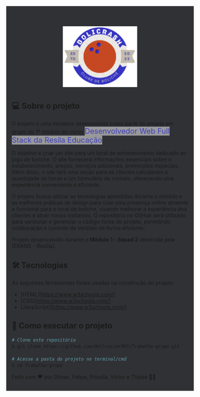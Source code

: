 <div style="background-color: #303134; padding: 15px">
<h1 align="center">
    <img alt="ProjetoBoliCrash" title="#BoliCrash" src="./img/logo.png" width=200px style="background-color: #303134;"/>
</h1>

## 💻 Sobre o projeto

O projeto é uma iniciativa desenvolvida como parte do projeto em grupo do 1º módulo do curso <span style="font-size:20px; color: #413fbc; background-color: rgb(255,255,255, 0.5);"> Desenvolvedor Web Full Stack da Resíla Educação</span>. 
<p>
O objetivo é criar um site para um local de entretenimento dedicado ao jogo de boliche. O site fornecerá informações essenciais sobre o estabelecimento, preços, serviços adicionais, promoções especiais. Além disso, o site terá uma seção para os clientes calcularem a quantidade de horas e um formulário de contato, oferecendo uma experiência conveniente e eficiente.
</p>
<p>
O projeto busca utilizar as tecnologias apendidas durante o módulo e as melhores práticas de design para criar uma presença online atraente e funcional para o local de boliche, visando melhorar a experiência dos clientes e atrair novos visitantes. O repositório no GitHub será utilizado para versionar e gerenciar o código-fonte do projeto, permitindo colaboração e controle de versões de forma eficiente.
</p>

Projeto desenvolvido durante o **Módulo 1 - Squad 2** oferecida pela [EBANX - Resília].

## 🛠 Tecnologias

As seguintes ferramentas foram usadas na construção do projeto:

- [HTML][https://www.w3schools.com/]
- [CSS][https://www.w3schools.com/]
- [JavaScript][https://www.w3schools.com/]

## 🚀 Como executar o projeto
```bash
# Clone este repositório
$ git clone https://github.com/Hellraiser997/Trabalho-grupo.git

# Acesse a pasta do projeto no terminal/cmd
$ cd Trabalho-grupo
```

Feito com ❤️ por Dilnae, Felipe, Priscila, Victor e Thaise 👋🏽

</div>
